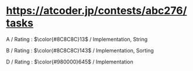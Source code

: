 # https://atcoder.jp/contests/abc276/tasks

A / Rating : $\color{#8C8C8C}13$ / Implementation, String

B / Rating : $\color{#8C8C8C}143$ / Implementation, Sorting

D / Rating : $\color{#980000}645$ / Implementation
